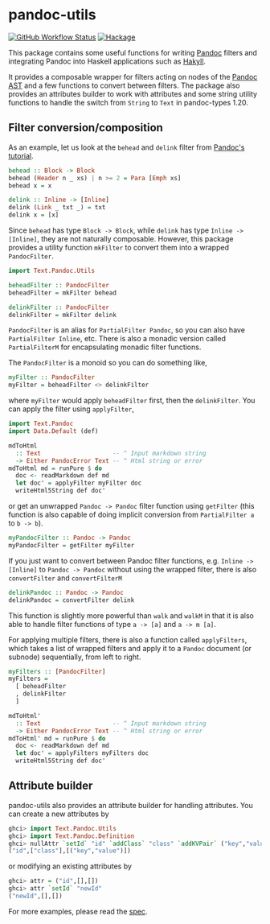 # pandoc-utils

[![GitHub Workflow Status](https://img.shields.io/github/workflow/status/Krasjet/pandoc-utils/build)](https://github.com/Krasjet/pandoc-utils/actions?query=workflow%3Abuild)
[![Hackage](https://img.shields.io/hackage/v/pandoc-utils)](https://hackage.haskell.org/package/pandoc-utils)

This package contains some useful functions for writing
[Pandoc](https://pandoc.org/) filters and integrating Pandoc into Haskell
applications such as [Hakyll](https://jaspervdj.be/hakyll/).

It provides a composable wrapper for filters acting on nodes of the [Pandoc
AST](https://hackage.haskell.org/package/pandoc-types/docs/Text-Pandoc-Definition.html)
and a few functions to convert between filters. The package also provides an
attributes builder to work with attributes and some string utility functions to
handle the switch from `String` to `Text` in pandoc-types 1.20.

## Filter conversion/composition

As an example, let us look at the `behead` and `delink` filter from [Pandoc's
tutorial](https://pandoc.org/filters.html).
```haskell
behead :: Block -> Block
behead (Header n _ xs) | n >= 2 = Para [Emph xs]
behead x = x

delink :: Inline -> [Inline]
delink (Link _ txt _) = txt
delink x = [x]
```

Since `behead` has type `Block -> Block`, while `delink` has type `Inline ->
[Inline]`, they are not naturally composable. However, this package provides a
utility function `mkFilter` to convert them into a wrapped `PandocFilter`.
```haskell
import Text.Pandoc.Utils

beheadFilter :: PandocFilter
beheadFilter = mkFilter behead

delinkFilter :: PandocFilter
delinkFilter = mkFilter delink
```
`PandocFilter` is an alias for `PartialFilter Pandoc`, so you can also have
`PartialFilter Inline`, etc. There is also a monadic version called
`PartialFilterM` for encapsulating monadic filter functions.

The `PandocFilter` is a monoid so you can do something like,
```haskell
myFilter :: PandocFilter
myFilter = beheadFilter <> delinkFilter
```
where `myFilter` would apply `beheadFilter` first, then the `delinkFilter`. You
can apply the filter using `applyFilter`,
```haskell
import Text.Pandoc
import Data.Default (def)

mdToHtml
  :: Text                    -- ^ Input markdown string
  -> Either PandocError Text -- ^ Html string or error
mdToHtml md = runPure $ do
  doc <- readMarkdown def md
  let doc' = applyFilter myFilter doc
  writeHtml5String def doc'
```
or get an unwrapped `Pandoc -> Pandoc` filter function using `getFilter` (this
function is also capable of doing implicit conversion from `PartialFilter a` to
`b -> b`).
```haskell
myPandocFilter :: Pandoc -> Pandoc
myPandocFilter = getFilter myFilter
```

If you just want to convert between Pandoc filter functions, e.g. `Inline ->
[Inline]` to `Pandoc -> Pandoc` without using the wrapped filter, there is also
`convertFilter` and `convertFilterM`
```haskell
delinkPandoc :: Pandoc -> Pandoc
delinkPandoc = convertFilter delink
```
This function is slightly more powerful than `walk` and `walkM` in that it is
also able to handle filter functions of type `a -> [a]` and `a -> m [a]`.

For applying multiple filters, there is also a function called `applyFilters`,
which takes a list of wrapped filters and apply it to a `Pandoc` document (or
subnode) sequentially, from left to right.
```haskell
myFilters :: [PandocFilter]
myFilters =
  [ beheadFilter
  , delinkFilter
  ]

mdToHtml'
  :: Text                    -- ^ Input markdown string
  -> Either PandocError Text -- ^ Html string or error
mdToHtml' md = runPure $ do
  doc <- readMarkdown def md
  let doc' = applyFilters myFilters doc
  writeHtml5String def doc'
```

## Attribute builder

pandoc-utils also provides an attribute builder for handling attributes. You
can create a new attributes by
```haskell
ghci> import Text.Pandoc.Utils
ghci> import Text.Pandoc.Definition
ghci> nullAttr `setId` "id" `addClass` "class" `addKVPair` ("key","value")
("id",["class"],[("key","value")])
```
or modifying an existing attributes by
```haskell
ghci> attr = ("id",[],[])
ghci> attr `setId` "newId"
("newId",[],[])
```

For more examples, please read the
[spec](https://github.com/Krasjet/pandoc-utils/blob/master/test/Spec.hs).
